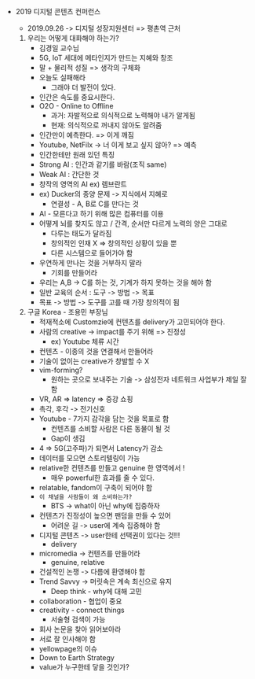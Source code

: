 - 2019  디지털 콘텐츠 컨퍼런스 

  - 2019.09.26 -> 디지털 성장지원센터 => 평촌역 근처

  1. 우리는 어떻게 대화해야 하는가?
     - 김경일 교수님 
     - 5G, IoT 세대에 메타인지가 만드는 지혜와 창조
     - 말 + 물리적 성질 => 생각의 구체화
     - 오늘도 실패해라
       - 그래야 더 발전이 있다.
     - 인간은 속도를 중요시한다.
     - O2O - Online to Offline
       - 과거: 자발적으로 의식적으로 노력해야 내가 알게됨
       - 현재: 의식적으로 꺼내지 않아도 알려줌
     - 인간만이 예측한다. => 이게 깨짐
     - Youtube, NetFilx -> 너 이게 보고 싶지 않아? => 예측
     - 인간한테만 원래 있던 특징
     - Strong AI : 인간과 같기를 바람(조직 same)
     - Weak AI : 간단한 것
     - 창작의 영역의 AI ex) 렘브란트
     - ex) Ducker의 종양 문제 -> 지식에서 지혜로
       - 연결성 - A, B로 C를 만다는 것
     - AI - 모른다고 하기 위해 많은 컴퓨터를 이용
     - 어떻게 뇌를 찾지도 않고 / 간격, 순서만 다르게 노력의 양은 그대로
       - 다루는 태도가 달라짐
       - 창의적인 인재 X => 창의적인 상황이 있을 뿐
       - 다른 시스템으로 들어가야 함
     - 우연하게 만나는 것을 거부하지 말라
       - 기회를 만들어라
     - 우리는 A,B -> C를 하는 것, 기계가 하지 못하는 것을 해야 함
     - 일반 교육의 순서 : 도구 -> 방법 -> 목표
     - 목표 -> 방법 -> 도구를 고를 때 가장 창의적이 됨
  2. 구글 Korea - 조용민 부장님
     - 적재적소에 Customzie에 컨텐츠를 delivery가 고민되어야 한다.
     - 사람의 creative -> impact를 주기 위해 => 진정성
       - ex) Youtube 체류 시간
     - 컨텐츠 - 이종의 것을 연결해서 만들어라
     - 기술이 없이는 creative가 창발할 수 X
     - vim-forming?
       - 원하는 곳으로 보내주는 기술 -> 삼성전자 네트워크 사업부가 제일 잘함
     - VR, AR => latency => 증강 쇼핑
     - 촉각, 후각 -> 전기신호
     - Youtube - 7가지 감각을 담는 것을 목표로 함
       - 컨텐츠를 소비할 사람은 다른 동물이 될 것
       - Gap이 생김
     - 4 => 5G(고주파)가 되면서 Latency가 감소
     - 데이터를 모으면 스토리텔링이 가능
     - relative한 컨텐츠를 만들고 genuine 한 영역에서 !
       - 매우 powerful한 효과를 줄 수 있다.
     - relatable, fandom이 구축이 되어야 함
     - `이 채널을 사람들이 왜 소비하는가?`
       - BTS -> what이 아닌 why에 집중하자
     - 컨텐츠가 진정성이 높으면 팬덤을 만들 수 있어
       - 어려운 길 -> user에 계속 집중해야 함
     - 디지털 콘텐츠 -> user한테 선택권이 있다는 것!!!
       - delivery
     - micromedia -> 컨텐츠를 만들어라
       - genuine, relative
     - 건설적인 논쟁 -> 다름에 환영해야 함
     - Trend Savvy -> 머릿속은 계속 최신으로 유지
       - Deep think - why에 대해 고민
     - collaboration - 협업이 중요
     - creativity - connect things
       - 서술형 검색이 가능
     - 회사 논문을 찾아 읽어보아라 
     - 서로 잘 인사해야 함
     - yellowpage의 이슈
     - Down to Earth Strategy
     - value가 누구한테 닿을 것인가?